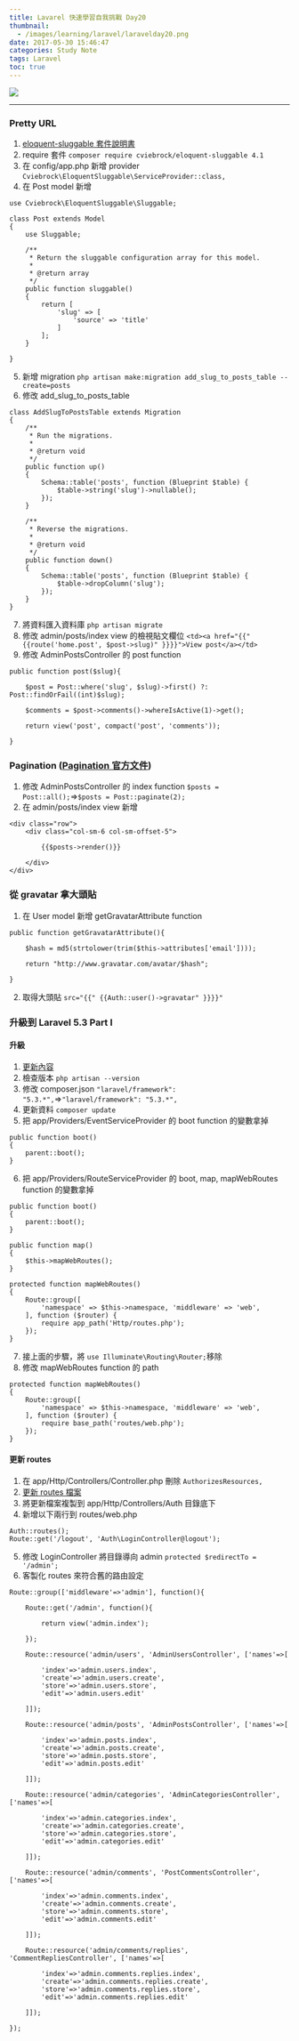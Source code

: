 ```yaml
---
title: Lavarel 快速學習自我挑戰 Day20
thumbnail:
  - /images/learning/laravel/laravelday20.png
date: 2017-05-30 15:46:47
categories: Study Note
tags: Laravel
toc: true
---
```

<img src="/images/learning/laravel/laravelday20.png">

***
### Pretty URL
1. [eloquent-sluggable 套件說明書](https://github.com/cviebrock/eloquent-sluggable)
2. require 套件 `composer require cviebrock/eloquent-sluggable 4.1`
3. 在 config/app.php 新增 provider
`Cviebrock\EloquentSluggable\ServiceProvider::class,`
4. 在 Post model 新增
```
use Cviebrock\EloquentSluggable\Sluggable;

class Post extends Model
{
    use Sluggable;

    /**
     * Return the sluggable configuration array for this model.
     *
     * @return array
     */
    public function sluggable()
    {
        return [
            'slug' => [
                'source' => 'title'
            ]
        ];
    }

}
```
5. 新增 migration `php artisan make:migration add_slug_to_posts_table --create=posts`
6. 修改 add\_slug\_to\_posts_table
```
class AddSlugToPostsTable extends Migration
{
    /**
     * Run the migrations.
     *
     * @return void
     */
    public function up()
    {
        Schema::table('posts', function (Blueprint $table) {
            $table->string('slug')->nullable();
        });
    }

    /**
     * Reverse the migrations.
     *
     * @return void
     */
    public function down()
    {
        Schema::table('posts', function (Blueprint $table) {
            $table->dropColumn('slug');
        });
    }
}
```
7. 將資料匯入資料庫 `php artisan migrate`
8. 修改 admin/posts/index view 的檢視貼文欄位
`<td><a href="{{" {{route('home.post', $post->slug)" }}}}">View post</a></td>`
9. 修改 AdminPostsController 的 post function
```
public function post($slug){

    $post = Post::where('slug', $slug)->first() ?: Post::findOrFail((int)$slug);

    $comments = $post->comments()->whereIsActive(1)->get();

    return view('post', compact('post', 'comments'));

}
```
### Pagination ([Pagination 官方文件](https://laravel.com/docs/5.2/pagination))
1. 修改 AdminPostsController 的 index function
`$posts = Post::all();`=>`$posts = Post::paginate(2);`
2. 在 admin/posts/index view 新增
```
<div class="row">
    <div class="col-sm-6 col-sm-offset-5">

        {{$posts->render()}}
        
    </div>
</div>
```
### 從 gravatar 拿大頭貼
1. 在 User model 新增 getGravatarAttribute function
```
public function getGravatarAttribute(){

    $hash = md5(strtolower(trim($this->attributes['email'])));

    return "http://www.gravatar.com/avatar/$hash";

}
```
2. 取得大頭貼
`src="{{" {{Auth::user()->gravatar" }}}}"`
### 升級到 Laravel 5.3 Part I
#### 升級
1. [更新內容](https://laravel-news.com/look-whats-coming-laravel-5-3)
2. 檢查版本 `php artisan --version`
3. 修改 composer.json
`"laravel/framework": "5.3.*",`=>`"laravel/framework": "5.3.*",`
4. 更新資料 `composer update`
5. 把 app/Providers/EventServiceProvider 的 boot function 的變數拿掉
```
public function boot()
{
    parent::boot();
}
```
6. 把 app/Providers/RouteServiceProvider 的 boot, map, mapWebRoutes function 的變數拿掉
```
public function boot()
{
    parent::boot();
}
```
```
public function map()
{
    $this->mapWebRoutes();
}
```
```
protected function mapWebRoutes()
{
    Route::group([
        'namespace' => $this->namespace, 'middleware' => 'web',
    ], function ($router) {
        require app_path('Http/routes.php');
    });
}
```
7. 接上面的步驟，將 `use Illuminate\Routing\Router;`移除
8. 修改 mapWebRoutes function 的 path
```
protected function mapWebRoutes()
{
    Route::group([
        'namespace' => $this->namespace, 'middleware' => 'web',
    ], function ($router) {
        require base_path('routes/web.php');
    });
}
```
#### 更新 routes
1. 在 app/Http/Controllers/Controller.php 刪除 `AuthorizesResources,`
2. [更新 routes 檔案](https://github.com/laravel/laravel/tree/5.3/app/Http/Controllers/Auth)
3. 將更新檔案複製到 app/Http/Controllers/Auth 目錄底下
4. 新增以下兩行到 routes/web.php
```
Auth::routes();
Route::get('/logout', 'Auth\LoginController@logout');
```
5. 修改 LoginController 將目錄導向 admin
`protected $redirectTo = '/admin';`
6. 客製化 routes 來符合舊的路由設定
```
Route::group(['middleware'=>'admin'], function(){

    Route::get('/admin', function(){

        return view('admin.index');

    });

    Route::resource('admin/users', 'AdminUsersController', ['names'=>[

        'index'=>'admin.users.index',
        'create'=>'admin.users.create',
        'store'=>'admin.users.store',
        'edit'=>'admin.users.edit'

    ]]);

    Route::resource('admin/posts', 'AdminPostsController', ['names'=>[

        'index'=>'admin.posts.index',
        'create'=>'admin.posts.create',
        'store'=>'admin.posts.store',
        'edit'=>'admin.posts.edit'

    ]]);

    Route::resource('admin/categories', 'AdminCategoriesController', ['names'=>[

        'index'=>'admin.categories.index',
        'create'=>'admin.categories.create',
        'store'=>'admin.categories.store',
        'edit'=>'admin.categories.edit'

    ]]);

    Route::resource('admin/comments', 'PostCommentsController', ['names'=>[

        'index'=>'admin.comments.index',
        'create'=>'admin.comments.create',
        'store'=>'admin.comments.store',
        'edit'=>'admin.comments.edit'

    ]]);

    Route::resource('admin/comments/replies', 'CommentRepliesController', ['names'=>[

        'index'=>'admin.comments.replies.index',
        'create'=>'admin.comments.replies.create',
        'store'=>'admin.comments.replies.store',
        'edit'=>'admin.comments.replies.edit'

    ]]);

});
```